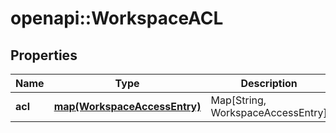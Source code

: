 # openapi::WorkspaceACL


## Properties
Name | Type | Description | Notes
------------ | ------------- | ------------- | -------------
**acl** | [**map(WorkspaceAccessEntry)**](WorkspaceAccessEntry.md) | Map[String, WorkspaceAccessEntry] | 


